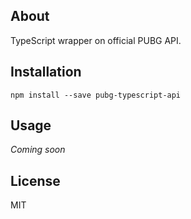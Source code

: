 ## About
TypeScript wrapper on official PUBG API.

## Installation

```
npm install --save pubg-typescript-api
```

## Usage

*Coming soon*

## License

MIT
